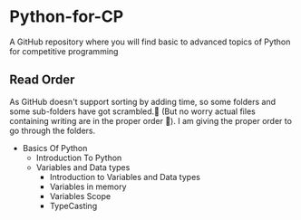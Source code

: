 # Python-for-CP
A GitHub repository where you will find basic to advanced topics of Python for competitive programming

## Read Order
As GitHub doesn't support sorting by adding time, so some folders and some sub-folders have got scrambled.🙁 (But no worry actual files containing writing are in the proper order 🙂). I am giving the proper order to go through the folders.

+ Basics Of Python
  + Introduction To Python
  + Variables and Data types
    + Introduction to Variables and Data types
    + Variables in memory
    + Variables Scope
    + TypeCasting
